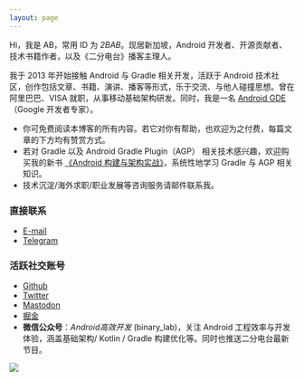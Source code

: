 ```yaml
---
layout: page
---
```


Hi，我是 AB，常用 ID 为 *2BAB*。现居新加坡，Android 开发者、开源贡献者、技术书籍作者，以及《二分电台》播客主理人。

我于 2013 年开始接触 Android 与 Gradle 相关开发，活跃于 Android 技术社区，创作包括文章、书籍、演讲、播客等形式，乐于交流、与他人碰撞思想。曾在阿里巴巴、VISA 就职，从事移动基础架构研发。同时，我是一名 [Android GDE](https://developers.google.com/community/experts/directory/profile/profile-el-zhang-2bab)（Google 开发者专家）。

- 你可免费阅读本博客的所有内容。若它对你有帮助，也欢迎为之付费，每篇文章的下方均有赞赏方式。
- 若对 Gradle 以及 Android Gradle Plugin（AGP） 相关技术感兴趣，欢迎购买我的新书 [《Android 构建与架构实战》](/zh/book)，系统性地学习 Gradle 与 AGP 相关知识。
- 技术沉淀/海外求职/职业发展等咨询服务请邮件联系我。


### 直接联系

- [E-mail](mailto:xx2bab@gmail.com)
- [Telegram](https://t.me/xx2bab)


### 活跃社交账号

- [Github](https://www.github.com/2BAB)
- [Twitter](https://www.twitter.com/x2bab)
- [Mastodon](https://androiddev.social/@2BAB)
- [掘金](https://juejin.cn/user/1926000099997949)
- **微信公众号**：*Android高效开发* (binary_lab)，关注 Android 工程效率与开发体验，涵盖基础架构/ Kotlin / Gradle 构建优化等。同时也推送二分电台最新节目。

![](https://2bab-images.lastmayday.com/blog/%E5%85%AC%E4%BC%97%E5%8F%B7.jpg?imageslim)



